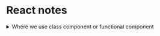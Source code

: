 # React notes
<details>
<summary>Where we use class component or functional component</summary>

<h5>React Lifecycle Methods vs Hooks</h5>
<details>
<summary>React Functional Component কোথায় ব্যবহার করব?</summary>
<br>
Functional Components মূলত সহজ এবং হালকা (lightweight)। আধুনিক React অ্যাপ্লিকেশনগুলোতে এগুলো বেশি জনপ্রিয়।

ব্যবহারের ক্ষেত্র:

✔ Simple UI Rendering: যখন শুধু UI দেখাতে হবে, জটিল logic বা lifecycle methods দরকার নেই।

✔ Hooks ব্যবহার করতে চাইলে: Functional Component-এ useState, useEffect, useContext ইত্যাদি React Hooks ব্যবহার করা যায়।

✔ Performance & Clean Code: Functional Components কম boilerplate কোড লিখতে হয়, তাই কোড পরিষ্কার এবং maintain করা সহজ।

✔ Modern React Best Practice: React team-এর recommendation হলো functional component + hooks ব্যবহার করা।
</details>
<details>
<summary>React Class Component কোথায় ব্যবহার করব?</summary>
<br>
Class Components পুরনো React style, কিন্তু কিছু ক্ষেত্রে এখনও ব্যবহার হতে পারে।

ব্যবহারের ক্ষেত্র:

✔ Legacy Projects: পুরনো প্রোজেক্ট যেখানে আগে থেকেই class component ব্যবহার হচ্ছে।

✔ Lifecycle Method দরকার: যেমন componentDidMount(), componentDidUpdate(), componentWillUnmount() ইত্যাদি। যদিও এখন hooks দিয়ে functional component-এও এই কাজ করা যায়।

✔ State Management (Old Way): আগে functional component-এ state ছিল না, তাই stateful logic এর জন্য class component লাগত। এখন useState() ও useReducer() দিয়ে এই সমস্যা নেই।

</details>

# React Lifecycle Methods vs Hooks (Mapping Table)

| Class Component Lifecycle                | Functional Component Hook            | ব্যাখ্যা                                            |
| ---------------------------------------- | ------------------------------------ | --------------------------------------------------- |
| `componentDidMount()`                    | `useEffect(() => { ... }, [])`       | কম্পোনেন্ট প্রথমবার render হলে effect চালানোর জন্য। |
| `componentDidUpdate()`                   | `useEffect(() => { ... }, [deps])`   | ডিপেনডেন্সি পরিবর্তন হলে effect রান হবে।            |
| `componentWillUnmount()`                 | Cleanup function inside `useEffect`  | কম্পোনেন্ট unmount হওয়ার সময় cleanup করার জন্য।     |
| `shouldComponentUpdate()`                | `React.memo` বা `useMemo`            | unnecessary re-render আটকানোর জন্য।                 |
| `getDerivedStateFromProps()`             | `useEffect()` + state logic          | props অনুযায়ী state update করার জন্য।               |
| `componentDidCatch()` / Error Boundaries | এখনো Class Component-এ (Hooks এ নেই) | Error handling এর জন্য class component দরকার।       |
| `setState()`                             | `useState()` বা `useReducer()`       | state update করার জন্য।                             |

---

## ✅ Class Component Example

```jsx
class Example extends React.Component {
componentDidMount() {
console.log("Mounted");
}

componentWillUnmount() {
console.log("Unmounted");
}

render() {
return <h1>Hello</h1>;
}
}
```

## ✅ Functional Component Example (Same Work)

```jsx
import { useEffect } from "react";

function Example() {
useEffect(() => {
console.log("Mounted");

return () => {
console.log("Unmounted");
};
}, []);

return <h1>Hello</h1>;
}
```

</details>
